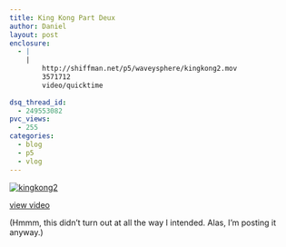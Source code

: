 ```yaml
---
title: King Kong Part Deux
author: Daniel
layout: post
enclosure:
  - |
    |
        http://shiffman.net/p5/waveysphere/kingkong2.mov
        3571712
        video/quicktime
        
dsq_thread_id:
  - 249553082
pvc_views:
  - 255
categories:
  - blog
  - p5
  - vlog
---
```

<p><a href="http://shiffman.net/p5/waveysphere/kingkong2.mov"><img src="http://shiffman.net/p5/waveysphere/kingkong2.jpg" alt="kingkong2"/></a></p>
<p><a href="http://shiffman.net/p5/waveysphere/kingkong2.mov">view video</a></p>
<p>(Hmmm, this didn&#8217;t turn out at all the way I intended.  Alas, I&#8217;m posting it anyway.)</p>
